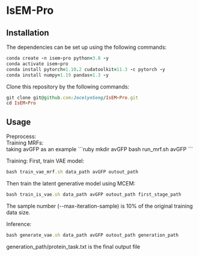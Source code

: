 <h1>IsEM-Pro</h1>


<h2>Installation</h2>
The dependencies can be set up using the following commands:

```ruby
conda create -n isem-pro python=3.8 -y 
conda activate isem-pro 
conda install pytorch=1.10.2 cudatoolkit=11.3 -c pytorch -y 
conda install numpy=1.19 pandas=1.3 -y 
```

Clone this repository by the following commands:
```ruby
git clone git@github.com:JocelynSong/IsEM-Pro.git
cd IsEM-Pro
```

<h2>Usage</h2>
Preprocess:</br>
Training MRFs:</br>
taking avGFP as an example
```ruby
mkdir avGFP
bash run_mrf.sh avGFP
```

Training:
First, train VAE model:

```ruby
bash train_vae_mrf.sh data_path avGFP outout_path
```

Then train the latent generative model using MCEM:

```ruby
bash train_is_vae.sh data_path avGFP outout_path first_stage_path
```
The sample number (--max-iteration-sample) is 10% of the original training data size.


Inference:
```ruby
bash generate_vae.sh data_path avGFP outout_path generation_path
```
generation_path/protein_task.txt is the final output file